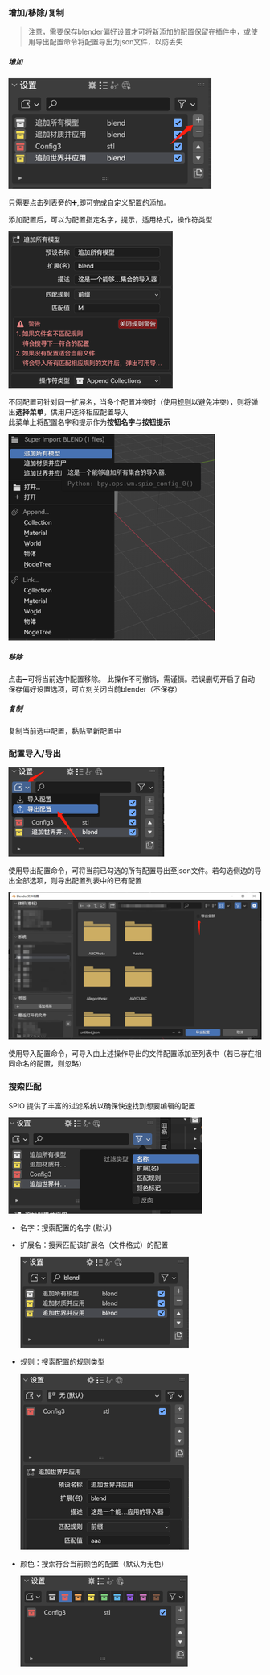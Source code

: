 

### 增加/移除/复制

> 注意，需要保存blender偏好设置才可将新添加的配置保留在插件中，或使用导出配置命令将配置导出为json文件，以防丢失

##### 增加

<img src="media/cn/1.png" alt="1" style="zoom: 80%;" />

只需要点击列表旁的➕,即可完成自定义配置的添加。

添加配置后，可以为配置指定名字，提示，适用格式，操作符类型

<img src="media/zh-cn/0.png" alt="0" style="zoom:67%;" />

不同配置可针对同一扩展名，当多个配置冲突时（使用[规则](/zh-cn/AddRule.md)以避免冲突），则将弹出**选择菜单**，供用户选择相应配置导入<br>此菜单上将配置名字和提示作为**按钮名字**与**按钮提示**

<img src="media/cn/img.png" alt="img" style="zoom:67%;" />

##### 移除
点击➖可将当前选中配置移除。
此操作不可撤销，需谨慎。若误删切开启了自动保存偏好设置选项，可立刻关闭当前blender（不保存）

##### 复制
复制当前选中配置，黏贴至新配置中


### 配置导入/导出
<img src="media/cn/2.png" alt="2" style="zoom:67%;" />

使用导出配置命令，可将当前已勾选的所有配置导出至json文件。若勾选侧边的导出全部选项，则导出配置列表中的已有配置

<img src="media/cn/5.png" alt="5" style="zoom:50%;" />

使用导入配置命令，可导入由上述操作导出的文件配置添加至列表中（若已存在相同命名的配置，则忽略）




### 搜索匹配
SPIO 提供了丰富的过滤系统以确保快速找到想要编辑的配置

<img src="media/cn/3.png" alt="3" style="zoom: 67%;" />

+ 名字：搜索配置的名字 (默认)

+ 扩展名：搜索匹配该扩展名（文件格式）的配置

  <img src="media/cn/6.png" alt="6" style="zoom: 67%;" />

+ 规则：搜索配置的规则类型

  <img src="media/cn/7.png" alt="7" style="zoom:67%;" />

+ 颜色：搜索符合当前颜色的配置（默认为无色）

  <img src="media/cn/4.png" alt="4" style="zoom:67%;" />

